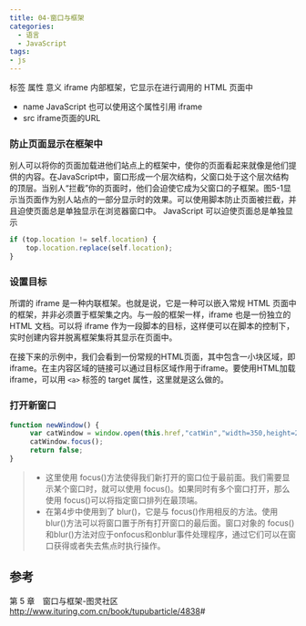 ```yaml
---
title: 04-窗口与框架
categories:
  - 语言
  - JavaScript
tags:
- js
---
```


标签 属性 意义
iframe 内部框架，它显示在进行调用的 HTML 页面中

* name JavaScript 也可以使用这个属性引用 iframe
* src iframe页面的URL

### 防止页面显示在框架中

别人可以将你的页面加载进他们站点上的框架中，使你的页面看起来就像是他们提供的内容。在JavaScript中，窗口形成一个层次结构，父窗口处于这个层次结构的顶层。当别人“拦截”你的页面时，他们会迫使它成为父窗口的子框架。图5-1显示当页面作为别人站点的一部分显示时的效果。可以使用脚本防止页面被拦截，并且迫使页面总是单独显示在浏览器窗口中。
JavaScript 可以迫使页面总是单独显示

```javascript
if (top.location != self.location) {
    top.location.replace(self.location);
}
```

### 设置目标

所谓的 iframe 是一种内联框架。也就是说，它是一种可以嵌入常规 HTML 页面中的框架，并非必须置于框架集之内。与一般的框架一样，iframe 也是一份独立的 HTML 文档。可以将 iframe 作为一段脚本的目标，这样便可以在脚本的控制下，实时创建内容并脱离框架集将其显示在页面中。

在接下来的示例中，我们会看到一份常规的HTML页面，其中包含一小块区域，即iframe。在主内容区域的链接可以通过目标区域作用于iframe。要使用HTML加载iframe，可以用 `<a>` 标签的 target 属性，这里就是这么做的。

### 打开新窗口

```JavaScript
function newWindow() {
     var catWindow = window.open(this.href,"catWin","width=350,height=260");
     catWindow.focus();
     return false;
}
```

> * 这里使用 focus()方法使得我们新打开的窗口位于最前面。我们需要显示某个窗口时，就可以使用 focus()。如果同时有多个窗口打开，那么使用 focus()可以将指定窗口排列在最顶端。
> * 在第4步中使用到了 blur()，它是与 focus()作用相反的方法。使用 blur()方法可以将窗口置于所有打开窗口的最后面。窗口对象的 focus()和blur()方法对应于onfocus和onblur事件处理程序，通过它们可以在窗口获得或者失去焦点时执行操作。

## 参考

第 5 章　窗口与框架-图灵社区
<http://www.ituring.com.cn/book/tupubarticle/4838>#
